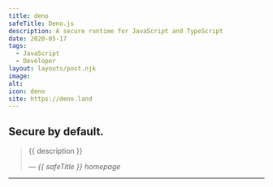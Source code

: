 ```yaml
---
title: deno
safeTitle: Deno.js
description: A secure runtime for JavaScript and TypeScript
date: 2020-05-17
tags:
  - JavaScript
  - Developer
layout: layouts/post.njk
image: 
alt: 
icon: deno
site: https://deno.land
---
```


<div class="box">

## Secure by default.

<!-- <figure class="image">
<img alt="{{ alt }}" src="{{ image }}">
</figure> -->

> {{ description }}
>
> <cite>&mdash; {{ safeTitle }} homepage</cite>



</div>

---